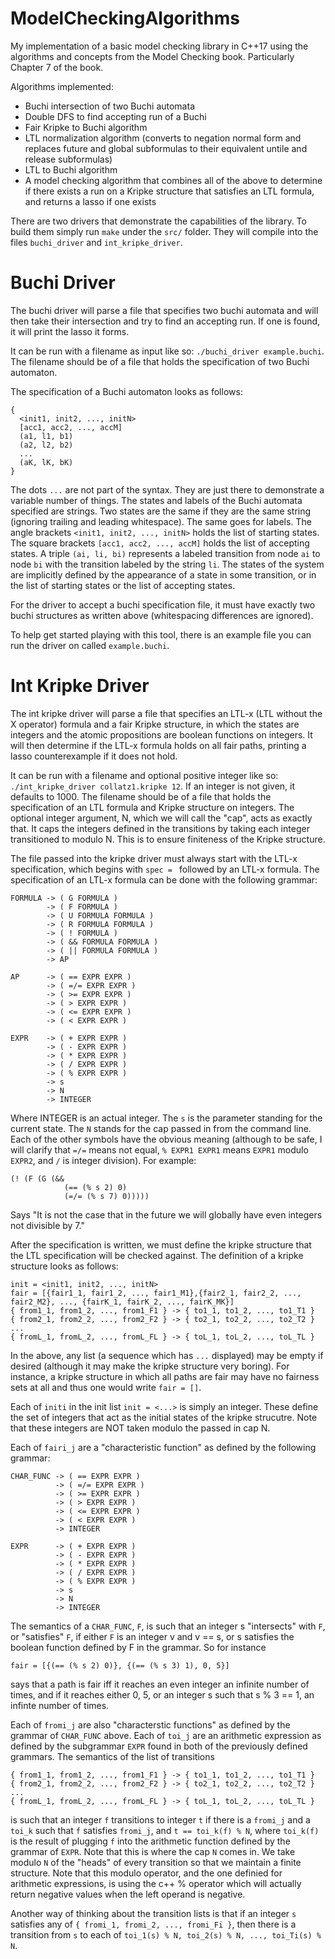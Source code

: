 # ModelCheckingAlgorithms
My implementation of a basic model checking library in C++17 using the algorithms and concepts from the Model Checking book. Particularly Chapter 7 of the book.

Algorithms implemented:
 + Buchi intersection of two Buchi automata
 + Double DFS to find accepting run of a Buchi
 + Fair Kripke to Buchi algorithm
 + LTL normalization algorithm (converts to negation normal form and replaces future and global subformulas to their equivalent untile and release subformulas)
 + LTL to Buchi algorithm
 + A model checking algorithm that combines all of the above to determine if there exists a run on a Kripke structure that satisfies an LTL formula, and returns a lasso if one exists

There are two drivers that demonstrate the capabilities of the library. To build them simply run `make` under the `src/` folder. They will compile into the files `buchi_driver` and `int_kripke_driver`.

# Buchi Driver
The buchi driver will parse a file that specifies two buchi automata and will then take their intersection and try to find an accepting run. If one is found, it will print the lasso it forms.

It can be run with a filename as input like so: `./buchi_driver example.buchi`. The filename should be of a file that holds the specification of two Buchi automaton. 

The specification of a Buchi automaton looks as follows:
```
{
  <init1, init2, ..., initN>
  [acc1, acc2, ..., accM]
  (a1, l1, b1)
  (a2, l2, b2)
  ...
  (aK, lK, bK)
}
```
The dots `...` are not part of the syntax. They are just there to demonstrate a variable number of things.
The states and labels of the Buchi automata specified are strings. Two states are the same if they are the same string (ignoring trailing and leading whitespace). The same goes for labels.
The angle brackets `<init1, init2, ..., initN>` holds the list of starting states.
The square brackets `[acc1, acc2, ..., accM]` holds the list of accepting states.
A triple `(ai, li, bi)` represents a labeled transition from node `ai` to node `bi` with the transition labeled by the string `li`. The states of the system are implicitly defined by the appearance of a state in some transition, or in the list of starting states or the list of accepting states.

For the driver to accept a buchi specification file, it must have exactly two buchi structures as written above (whitespacing differences are ignored).

To help get started playing with this tool, there is an example file you can run the driver on called `example.buchi`.

# Int Kripke Driver
The int kripke driver will parse a file that specifies an LTL-x (LTL without the X operator) formula and a fair Kripke structure, in which the states are integers and the atomic propositions are boolean functions on integers. It will then determine if the LTL-x formula holds on all fair paths, printing a lasso counterexample if it does not hold.

It can be run with a filename and optional positive integer like so: `./int_kripke_driver collatz1.kripke 12`. If an integer is not given, it defaults to 1000. The filename should be of a file that holds the specification of an LTL formula and Kripke structure on integers. The optional integer argument, N, which we will call the "cap", acts as exactly that. It caps the integers defined in the transitions by taking each integer transitioned to modulo N. This is to ensure finiteness of the Kripke structure.

The file passed into the kripke driver must always start with the LTL-x specification, which begins with `spec = ` followed by an LTL-x formula. The specification of an LTL-x formula can be done with the following grammar:
```
FORMULA -> ( G FORMULA )
        -> ( F FORMULA )
        -> ( U FORMULA FORMULA )
        -> ( R FORMULA FORMULA )
        -> ( ! FORMULA )
        -> ( && FORMULA FORMULA )
        -> ( || FORMULA FORMULA )
        -> AP

AP      -> ( == EXPR EXPR )
        -> ( =/= EXPR EXPR )
        -> ( >= EXPR EXPR )
        -> ( > EXPR EXPR )
        -> ( <= EXPR EXPR )
        -> ( < EXPR EXPR )

EXPR    -> ( + EXPR EXPR )
        -> ( - EXPR EXPR )
        -> ( * EXPR EXPR )
        -> ( / EXPR EXPR )
        -> ( % EXPR EXPR )
        -> s
        -> N
        -> INTEGER
```
Where INTEGER is an actual integer. The `s` is the parameter standing for the current state. The `N` stands for the cap passed in from the command line. Each of the other symbols have the obvious meaning (although to be safe, I will clarify that `=/=` means not equal, `% EXPR1 EXPR1` means `EXPR1` modulo `EXPR2`, and `/` is integer division).
For example:
```
(! (F (G (&&
            (== (% s 2) 0)
            (=/= (% s 7) 0)))))
```
Says "It is not the case that in the future we will globally have even integers not divisible by 7."

After the specification is written, we must define the kripke structure that the LTL specification will be checked against. The definition of a kripke structure looks as follows:
```
init = <init1, init2, ..., initN>
fair = [{fair1_1, fair1_2, ..., fair1_M1},{fair2_1, fair2_2, ..., fair2_M2}, ..., {fairK_1, fairK_2, ..., fairK_MK}]
{ from1_1, from1_2, ..., from1_F1 } -> { to1_1, to1_2, ..., to1_T1 }
{ from2_1, from2_2, ..., from2_F2 } -> { to2_1, to2_2, ..., to2_T2 }
...
{ fromL_1, fromL_2, ..., fromL_FL } -> { toL_1, toL_2, ..., toL_TL }
```
In the above, any list (a sequence which has `...` displayed) may be empty if desired (although it may make the kripke structure very boring). For instance, a kripke structure in which all paths are fair may have no fairness sets at all and thus one would write `fair = []`.

Each of `initi` in the init list `init = <...>` is simply an integer. These define the set of integers that act as the initial states of the kripke strucutre. Note that these integers are NOT taken modulo the passed in cap N.

Each of `fairi_j` are a "characteristic function" as defined by the following grammar:
```
CHAR_FUNC -> ( == EXPR EXPR )
          -> ( =/= EXPR EXPR )
          -> ( >= EXPR EXPR )
          -> ( > EXPR EXPR )
          -> ( <= EXPR EXPR )
          -> ( < EXPR EXPR )
          -> INTEGER

EXPR      -> ( + EXPR EXPR )
          -> ( - EXPR EXPR )
          -> ( * EXPR EXPR )
          -> ( / EXPR EXPR )
          -> ( % EXPR EXPR )
          -> s
          -> N
          -> INTEGER
```
The semantics of a `CHAR_FUNC`, `F`, is such that an integer s "intersects" with `F`, or "satisfies" `F`, if either `F` is an integer v and v == s, or s satisfies the boolean function defined by F in the grammar. So for instance
```
fair = [{(== (% s 2) 0)}, {(== (% s 3) 1), 0, 5}]
```
says that a path is fair iff it reaches an even integer an infinite number of times, and if it reaches either 0, 5, or an integer s such that s % 3 == 1, an infinte number of times.

Each of `fromi_j` are also "characterstic functions" as defined by the grammar of `CHAR_FUNC` above. Each of `toi_j` are an arithmetic expression as defined by the subgrammar `EXPR` found in both of the previously defined grammars.
The semantics of the list of transitions
```
{ from1_1, from1_2, ..., from1_F1 } -> { to1_1, to1_2, ..., to1_T1 }
{ from2_1, from2_2, ..., from2_F2 } -> { to2_1, to2_2, ..., to2_T2 }
...
{ fromL_1, fromL_2, ..., fromL_FL } -> { toL_1, toL_2, ..., toL_TL }
```
is such that an integer `f` transitions to integer `t` if there is a `fromi_j` and a `toi_k` such that `f` satisfies `fromi_j`, and `t == toi_k(f) % N`, where `toi_k(f)` is the result of plugging `f` into the arithmetic function defined by the grammar of `EXPR`. Note that this is where the cap `N` comes in. We take modulo `N` of the "heads" of every transition so that we maintain a finite structure. Note that this modulo operator, and the one definied for arithmetic expressions, is using the c++ % operator which will actually return negative values when the left operand is negative.

Another way of thinking about the transition lists is that if an integer `s` satisfies any of `{ fromi_1, fromi_2, ..., fromi_Fi }`, then there is a transition from `s` to each of `toi_1(s) % N, toi_2(s) % N, ..., toi_Ti(s) % N`.
